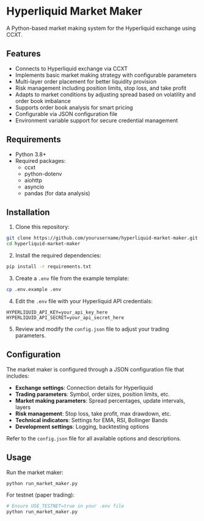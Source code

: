 # Hyperliquid Market Maker

A Python-based market making system for the Hyperliquid exchange using CCXT.

## Features

- Connects to Hyperliquid exchange via CCXT
- Implements basic market making strategy with configurable parameters
- Multi-layer order placement for better liquidity provision
- Risk management including position limits, stop loss, and take profit
- Adapts to market conditions by adjusting spread based on volatility and order book imbalance
- Supports order book analysis for smart pricing
- Configurable via JSON configuration file
- Environment variable support for secure credential management

## Requirements

- Python 3.8+
- Required packages:
  - ccxt
  - python-dotenv
  - aiohttp
  - asyncio
  - pandas (for data analysis)

## Installation

1. Clone this repository:
```bash
git clone https://github.com/yourusername/hyperliquid-market-maker.git
cd hyperliquid-market-maker
```

2. Install the required dependencies:
```bash
pip install -r requirements.txt
```

3. Create a `.env` file from the example template:
```bash
cp .env.example .env
```

4. Edit the `.env` file with your Hyperliquid API credentials:
```
HYPERLIQUID_API_KEY=your_api_key_here
HYPERLIQUID_API_SECRET=your_api_secret_here
```

5. Review and modify the `config.json` file to adjust your trading parameters.

## Configuration

The market maker is configured through a JSON configuration file that includes:

- **Exchange settings**: Connection details for Hyperliquid
- **Trading parameters**: Symbol, order sizes, position limits, etc.
- **Market making parameters**: Spread percentages, update intervals, layers
- **Risk management**: Stop loss, take profit, max drawdown, etc.
- **Technical indicators**: Settings for EMA, RSI, Bollinger Bands
- **Development settings**: Logging, backtesting options

Refer to the `config.json` file for all available options and descriptions.

## Usage

Run the market maker:

```bash
python run_market_maker.py
```

For testnet (paper trading):
```bash
# Ensure USE_TESTNET=true in your .env file
python run_market_maker.py
```